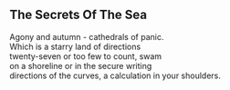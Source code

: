 The Secrets Of The Sea
----------------------
Agony and autumn - cathedrals of panic.  
Which is a starry land of directions  
twenty-seven or too few to count, swam  
on a shoreline or in the secure writing  
directions of the curves, a calculation in your shoulders.  

